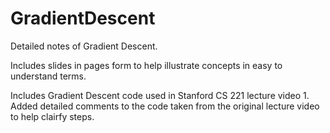 # GradientDescent
Detailed notes of Gradient Descent.

Includes slides in pages form to help illustrate concepts in easy to understand terms.

Includes Gradient Descent code used in Stanford CS 221 lecture video 1. 
Added detailed comments to the code taken from the original lecture video to help clairfy steps.
